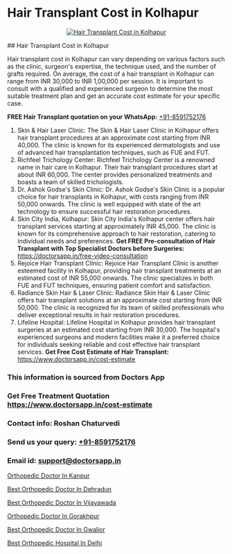 # Hair Transplant Cost in Kolhapur

<p align="center">
  <a href="https://doctorsapp.co.in/uploads/treatment_image/Finding%20the%20best%20hair%20clinic.jpg">
    <img src="https://doctorsapp.co.in/treatment/hair-transplant" alt="Hair Transplant Cost in Kolhapur">
  </a>
</p>
## Hair Transplant Cost in Kolhapur

Hair transplant cost in Kolhapur can vary depending on various factors such as the clinic, surgeon's expertise, the technique used, and the number of grafts required. On average, the cost of a hair transplant in Kolhapur can range from INR 30,000 to INR 1,00,000 per session. It is important to consult with a qualified and experienced surgeon to determine the most suitable treatment plan and get an accurate cost estimate for your specific case.

**FREE Hair Transplant quotation on your WhatsApp:**  [+91-8591752176](https://api.whatsapp.com/send?phone=8591752176)

1) Skin & Hair Laser Clinic:
The Skin & Hair Laser Clinic in Kolhapur offers hair transplant procedures at an approximate cost starting from INR 40,000. The clinic is known for its experienced dermatologists and use of advanced hair transplantation techniques, such as FUE and FUT.
2) Richfeel Trichology Center:
Richfeel Trichology Center is a renowned name in hair care in Kolhapur. Their hair transplant procedures start at about INR 60,000. The center provides personalized treatments and boasts a team of skilled trichologists.
3) Dr. Ashok Godse's Skin Clinic:
Dr. Ashok Godse's Skin Clinic is a popular choice for hair transplants in Kolhapur, with costs ranging from INR 50,000 onwards. The clinic is well equipped with state of the art technology to ensure successful hair restoration procedures.
4) Skin City India, Kolhapur:
Skin City India's Kolhapur center offers hair transplant services starting at approximately INR 45,000. The clinic is known for its comprehensive approach to hair restoration, catering to individual needs and preferences.
**Get FREE Pre-consultation of Hair Transplant with Top Specialist Doctors before Surgeries:** https://doctorsapp.in/free-video-consultation
5) Rejoice Hair Transplant Clinic:
Rejoice Hair Transplant Clinic is another esteemed facility in Kolhapur, providing hair transplant treatments at an estimated cost of INR 55,000 onwards. The clinic specializes in both FUE and FUT techniques, ensuring patient comfort and satisfaction.
6) Radiance Skin Hair & Laser Clinic:
Radiance Skin Hair & Laser Clinic offers hair transplant solutions at an approximate cost starting from INR 50,000. The clinic is recognized for its team of skilled professionals who deliver exceptional results in hair restoration procedures.
7) Lifeline Hospital:
Lifeline Hospital in Kolhapur provides hair transplant surgeries at an estimated cost starting from INR 30,000. The hospital's experienced surgeons and modern facilities make it a preferred choice for individuals seeking reliable and cost effective hair transplant services.
**Get Free Cost Estimate of Hair Transplant:** https://www.doctorsapp.in/cost-estimate

### This information is sourced from Doctors App 
### Get Free Treatment Quotation https://www.doctorsapp.in/cost-estimate
### Contact info: Roshan Chaturvedi 
### Send us your query: [+91-8591752176](https://api.whatsapp.com/send?phone=8591752176) 
### Email id: support@doctorsapp.in

[Orthopedic Doctor In Kanpur](https://www.linkedin.com/pulse/orthopedic-doctor-kanpur-doctorsapp-united-arab-emirates-dytze?trackingId=w5AOk10qleqiyXY7RfP8wA%3D%3D&lipi=urn%3Ali%3Apage%3Ad_flagship3_company_admin%3BSXrbBuk4SwWZ8nIcZ2zSvw%3D%3D)

[Best Orthopedic Doctor In Dehradun](https://www.linkedin.com/pulse/best-orthopedic-doctor-dehradun-doctorsapp-khulna-i7hhe?trackingId=Piz%2B96U32rf0DYTgBcsP%2Bg%3D%3D&lipi=urn%3Ali%3Apage%3Ad_flagship3_company_admin%3BEfzsr1%2BmQ6eR1XkJR7MU1A%3D%3D)

[Best Orthopedic Doctor In Vijayawada](https://medium.com/@devenderrathi97/best-orthopedic-doctor-in-vijayawada-fa112c90f7b3)

[Orthopedic Doctor In Gorakhpur](https://medium.com/@vimalrana22/orthopedic-doctor-in-gorakhpur-bec0a4633b30)

[Best Orthopedic Doctor In Gwalior](https://doctors-apps.github.io/doctorsapp/best-orthopedic-doctor-in-gwalior)

[Best Orthopedic Hospital In Delhi](https://doctors-apps.github.io/doctorsapp/best-orthopedic-hospital-in-delhi)

